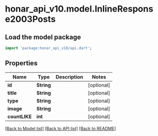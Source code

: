 # honar_api_v10.model.InlineResponse2003Posts

## Load the model package

```dart
import 'package:honar_api_v10/api.dart';
```

## Properties

Name | Type | Description | Notes
------------ | ------------- | ------------- | -------------
**id** | **String** |  | [optional]
**title** | **String** |  | [optional]
**type** | **String** |  | [optional]
**image** | **String** |  | [optional]
**countLIKE** | **int** |  | [optional]

[[Back to Model list]](../README.md#documentation-for-models) [[Back to API list]](../README.md#documentation-for-api-endpoints) [[Back to README]](../README.md)


